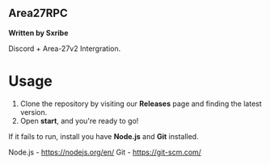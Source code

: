 ## Area27RPC
**Written by Sxribe**

Discord + Area-27v2 Intergration.

# Usage
1. Clone the repository by visiting our **Releases** page and finding the latest version.
2. Open **start**, and you're ready to go!

If it fails to run, install you have **Node.js** and **Git** installed.
 
Node.js - https://nodejs.org/en/
Git - https://git-scm.com/
